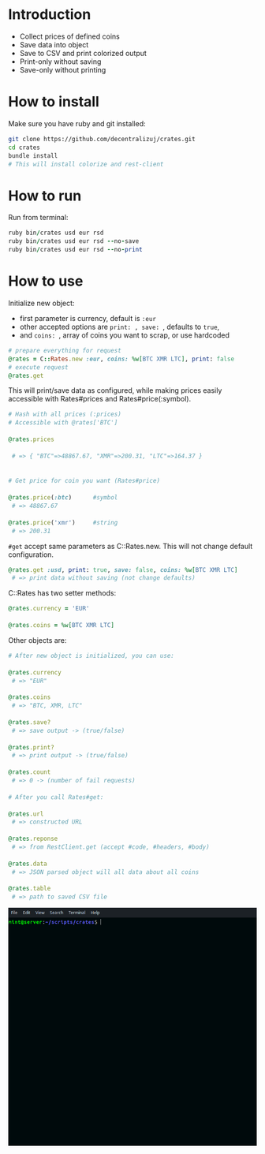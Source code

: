 # Introduction

 - Collect prices of defined coins 
 - Save data into object
 - Save to CSV and print colorized output
 - Print-only without saving
 - Save-only without printing  

# How to install

Make sure you have ruby and git installed:

```bash
git clone https://github.com/decentralizuj/crates.git
cd crates
bundle install
# This will install colorize and rest-client
```  

# How to run

Run from terminal:

```ruby
ruby bin/crates usd eur rsd
ruby bin/crates usd eur rsd --no-save
ruby bin/crates usd eur rsd --no-print
```    

# How to use

Initialize new object: 
 
 - first parameter is currency, default is `:eur`  
 - other accepted options are `print: , save: `, defaults to `true`,  
 - and `coins: `, array of coins you want to scrap, or use hardcoded

```ruby
# prepare everything for request
@rates = C::Rates.new :eur, coins: %w[BTC XMR LTC], print: false
# execute request
@rates.get
```  

This will print/save data as configured, while making prices easily
accessible with Rates#prices and Rates#price(:symbol).

```ruby
# Hash with all prices (:prices)
# Accessible with @rates['BTC']

@rates.prices

 # => { "BTC"=>48867.67, "XMR"=>200.31, "LTC"=>164.37 }


# Get price for coin you want (Rates#price)

@rates.price(:btc)      #symbol
 # => 48867.67

@rates.price('xmr')     #string
 # => 200.31
```  

`#get` accept same parameters as C::Rates.new.
This will not change default configuration.

```ruby
@rates.get :usd, print: true, save: false, coins: %w[BTC XMR LTC]
 # => print data without saving (not change defaults)
```  

C::Rates has two setter methods:

```ruby
@rates.currency = 'EUR'

@rates.coins = %w[BTC XMR LTC]
```  

Other objects are:

```ruby
# After new object is initialized, you can use:

@rates.currency
 # => "EUR"

@rates.coins
 # => "BTC, XMR, LTC"

@rates.save?
 # => save output -> (true/false)

@rates.print?
 # => print output -> (true/false)

@rates.count
 # => 0 -> (number of fail requests)

# After you call Rates#get:

@rates.url
 # => constructed URL

@rates.reponse
 # => from RestClient.get (accept #code, #headers, #body)

@rates.data
 # => JSON parsed object will all data about all coins

@rates.table
 # => path to saved CSV file
```

![GIF](docs/crates.gif)
